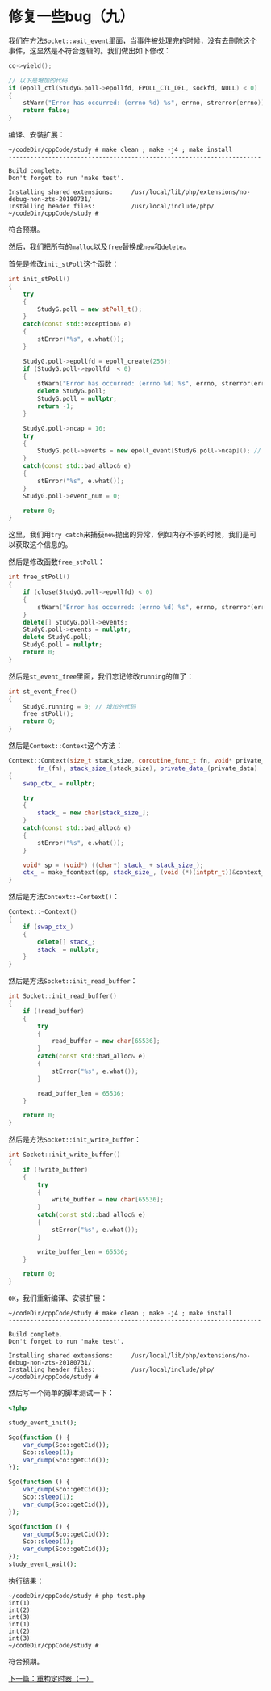 # 修复一些bug（九）

我们在方法`Socket::wait_event`里面，当事件被处理完的时候，没有去删除这个事件，这显然是不符合逻辑的。我们做出如下修改：

```cpp
co->yield();

// 以下是增加的代码
if (epoll_ctl(StudyG.poll->epollfd, EPOLL_CTL_DEL, sockfd, NULL) < 0)
{
    stWarn("Error has occurred: (errno %d) %s", errno, strerror(errno));
    return false;
}
```

编译、安装扩展：

```shell
~/codeDir/cppCode/study # make clean ; make -j4 ; make install
----------------------------------------------------------------------

Build complete.
Don't forget to run 'make test'.

Installing shared extensions:     /usr/local/lib/php/extensions/no-debug-non-zts-20180731/
Installing header files:          /usr/local/include/php/
~/codeDir/cppCode/study #
```

符合预期。

然后，我们把所有的`malloc`以及`free`替换成`new`和`delete`。

首先是修改`init_stPoll`这个函数：

```cpp
int init_stPoll()
{
    try
    {
        StudyG.poll = new stPoll_t();
    }
    catch(const std::exception& e)
    {
        stError("%s", e.what());
    }

    StudyG.poll->epollfd = epoll_create(256);
    if (StudyG.poll->epollfd  < 0)
    {
        stWarn("Error has occurred: (errno %d) %s", errno, strerror(errno));
        delete StudyG.poll;
        StudyG.poll = nullptr;
        return -1;
    }

    StudyG.poll->ncap = 16;
    try
    {
        StudyG.poll->events = new epoll_event[StudyG.poll->ncap](); // zero initialized
    }
    catch(const std::bad_alloc& e)
    {
        stError("%s", e.what());
    }
    StudyG.poll->event_num = 0;

    return 0;
}
```

这里，我们用`try catch`来捕获`new`抛出的异常，例如内存不够的时候，我们是可以获取这个信息的。

然后是修改函数`free_stPoll`：

```cpp
int free_stPoll()
{
    if (close(StudyG.poll->epollfd) < 0)
    {
        stWarn("Error has occurred: (errno %d) %s", errno, strerror(errno));
    }
    delete[] StudyG.poll->events;
    StudyG.poll->events = nullptr;
    delete StudyG.poll;
    StudyG.poll = nullptr;
    return 0;
}
```

然后是`st_event_free`里面，我们忘记修改`running`的值了：

```cpp
int st_event_free()
{
    StudyG.running = 0; // 增加的代码
    free_stPoll();
    return 0;
}
```

然后是`Context::Context`这个方法：

```cpp
Context::Context(size_t stack_size, coroutine_func_t fn, void* private_data) :
        fn_(fn), stack_size_(stack_size), private_data_(private_data)
{
    swap_ctx_ = nullptr;

    try
    {
        stack_ = new char[stack_size_];
    }
    catch(const std::bad_alloc& e)
    {
        stError("%s", e.what());
    }

    void* sp = (void*) ((char*) stack_ + stack_size_);
    ctx_ = make_fcontext(sp, stack_size_, (void (*)(intptr_t))&context_func);
}
```

然后是方法`Context::~Context()`：

```cpp
Context::~Context()
{
    if (swap_ctx_)
    {
        delete[] stack_;
        stack_ = nullptr;
    }
}
```

然后是方法`Socket::init_read_buffer`：

```cpp
int Socket::init_read_buffer()
{
    if (!read_buffer)
    {
        try
        {
            read_buffer = new char[65536];
        }
        catch(const std::bad_alloc& e)
        {
            stError("%s", e.what());
        }

        read_buffer_len = 65536;
    }

    return 0;
}
```

然后是方法`Socket::init_write_buffer`：

```cpp
int Socket::init_write_buffer()
{
    if (!write_buffer)
    {
        try
        {
            write_buffer = new char[65536];
        }
        catch(const std::bad_alloc& e)
        {
            stError("%s", e.what());
        }

        write_buffer_len = 65536;
    }

    return 0;
}
```

`OK`，我们重新编译、安装扩展：

```shell
~/codeDir/cppCode/study # make clean ; make -j4 ; make install
----------------------------------------------------------------------

Build complete.
Don't forget to run 'make test'.

Installing shared extensions:     /usr/local/lib/php/extensions/no-debug-non-zts-20180731/
Installing header files:          /usr/local/include/php/
~/codeDir/cppCode/study #
```

然后写一个简单的脚本测试一下：

```php
<?php

study_event_init();

Sgo(function () {
    var_dump(Sco::getCid());
    Sco::sleep(1);
    var_dump(Sco::getCid());
});

Sgo(function () {
    var_dump(Sco::getCid());
    Sco::sleep(1);
    var_dump(Sco::getCid());
});

Sgo(function () {
    var_dump(Sco::getCid());
    Sco::sleep(1);
    var_dump(Sco::getCid());
});
study_event_wait();
```

执行结果：

```shell
~/codeDir/cppCode/study # php test.php
int(1)
int(2)
int(3)
int(1)
int(2)
int(3)
~/codeDir/cppCode/study #
```

符合预期。

[下一篇：重构定时器（一）](./《PHP扩展开发》-协程-重构定时器（一）.md)
